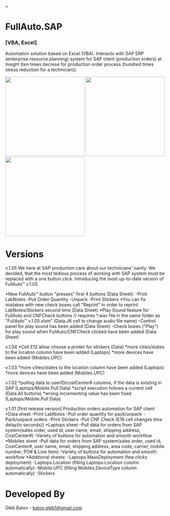 <p align="left">
  <<h1>FullAuto.SAP</h1>
  <h3>[VBA, Excel]</h3>
<p>
  
Automation solution based on Excel (VBA). Interacts with SAP ERP (enterprise resource planning) system for SAP client (production orders) at Insight (ten times decrese for production order process (hundred times stress reduction for a technician)).
<p>
<p align="left">
  <img src="https://github.com/glebbatov/FullAuto.SAP/blob/master/01.jpg" width="250">
  <img src="https://github.com/glebbatov/FullAuto.SAP/blob/master/02.jpg" width="250">
  <img src="https://github.com/glebbatov/FullAuto.SAP/blob/master/03.jpg" width="250">
</p>

# Versions
  
v.1.05
We here at SAP production care about our technicians’ sanity. We decided, that the most tedious process of working with SAP system must be replaced with a one button click.
Introducing the most up-to-date version of FullAuto™ v.1.05

*New FullAuto™ button "presses" first 4 buttons (Data Sheet):
	-Print LabNotes
	-Pull Order Quantity
	-Unpack
	-Print Stickers
*You can fix mistakes with new check boxes call "Reprint" in order to reprint LabNotes/Stickers second time (Data Sheet)
*Play Sound feature for FullAuto and CNFCheck buttons // requires *.wav file in the same folder as "FullAuto™ v.1.05.xlsm" (Data.J6 cell to change audio file name)
	-Control panel for play sound has been added (Data Sheet)
	-Check boxes ("Play") for play sound when FullAuto/CNFCheck clicked have been added (Data Sheet)

v.1.04
*Cell E12 allow choose a printer for stickers (Data)
*more cities/states to the location column have been added (Laptops)
*more devices have been added (Mobiles.UPC) 

v.1.03
*more cities/states to the location column have been added (Laptops)
*more devices have been added (Mobiles.UPC) 

v.1.02
*pulling data to userID/costCenter# columns, if the data is existing in SAP (Laptops/Mobile.Pull Data)
*script execution follows a current cell (Data.All buttons)
*wrong incrementing value has been fixed (Laptops/Mobile.Pull Data)

v.1.01
[first release version]
Production orders automation for SAP client
*Data sheet
	-Print LabNotes
	-Pull order quantity for pack/unpack
	-Pack/unpack orders
	-Print Stickers
	-Pull CNF Check (E18 cell changes time delay(in seconds))
*Laptops sheet
	-Pull data for orders from SAP system(sales order, used id, user name, email, shipping address, CostCenter#)
	-Variety of buttons for automation and smooth workflow
*Mobiles sheet
	-Pull data for orders from SAP system(sales order, used id, CostCenter#, user name, email, shipping address, area code, carrier, mobile number, PO# & Line Item)
	-Variety of buttons for automation and smooth workflow
*Additional sheets:
	-Laptops.MassDeployment (few clicks deployment)
	-Laptops.Location (filling Laptops.Location column automatically)
	-Mobile.UPC (filling Mobiles.DeviceType column automatically)
	-Stickers

# Developed By
Gleb Batov - batov.gleb1@gmail.com
